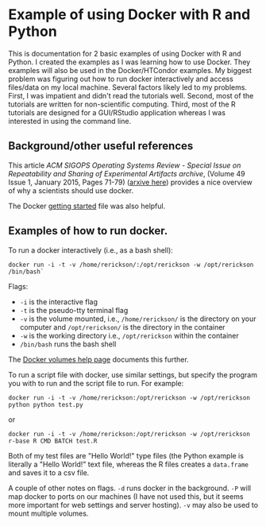 # Example of using Docker with R and Python

This is documentation for 2 basic examples of using Docker with R and
Python. 
I created the examples as I was learning how to use Docker. 
They examples will also be used in the Docker/HTCondor examples. 
My biggest problem was figuring out how to run docker interactively
and access files/data on my local machine. 
Several factors likely led to my problems. 
First, I was impatient and didn't read the tutorials well. 
Second, most of the tutorials are written for non-scientific
computing. 
Third, most of the R tutorials are designed for a GUI/RStudio application whereas I was interested in using the command line. 

## Background/other useful references

This article _ACM SIGOPS Operating Systems Review - Special Issue on Repeatability and Sharing of Experimental Artifacts archive_, (Volume 49 Issue 1, January 2015, Pages 71-79) ([arxive here](http://arxiv.org/pdf/1410.0846.pdf)) provides a nice overview of why a scientists should use docker. 

The Docker [getting started](https://docs.docker.com/engine/getstarted/) file was also helpful.

## Examples of how to run docker.

To run a docker interactively (i.e., as a bash shell):

    docker run -i -t -v /home/rerickson/:/opt/rerickson -w /opt/rerickson /bin/bash`

Flags:
  - `-i` is the interactive flag
  - `-t` is the pseudo-tty terminal flag
  - `-v` is the volume mounted, i.e., `/home/rerickson/` is the directory on your computer and `/opt/rerickson/` is the directory in the container
  - `-w` is the working directory i.e., `/opt/rerickson` within the container
  - `/bin/bash` runs the bash shell

The [Docker volumes help page](https://docs.docker.com/engine/tutorials/dockervolumes/) documents this further.

To run a script file with docker, use similar settings, but specify the program you with to run and the script file to run. For example:

    docker run -i -t -v /home/rerickson:/opt/rerickson -w /opt/rerickson python python test.py

or 

    docker run -i -t -v /home/rerickson:/opt/rerickson -w /opt/rerickson r-base R CMD BATCH test.R

Both of my test files are "Hello World!" type files (the Python example is literally a "Hello World!" text file, whereas the R files creates a `data.frame` and saves it to a csv file. 

A couple of other notes on flags. `-d` runs docker in the
background. `-P` will map docker to ports on our machines (I have not
used this, but it seems more important for web settings and server
hosting). `-v` may also be used to mount multiple volumes. 
